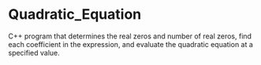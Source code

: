 # Quadratic_Equation
C++ program that determines the real zeros and number of real zeros, find each coefficient in the expression, and evaluate the quadratic equation at a specified value.
